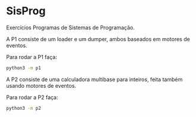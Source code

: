 # SisProg

Exercícios Programas de Sistemas de Programação.

A P1 consiste de um loader e um dumper, ambos baseados em motores de eventos.

Para rodar a P1 faça:

```bash
python3 -m p1
```

A P2 consiste de uma calculadora multibase para inteiros, feita também usando motores de eventos.

Para rodar a P2 faça:

```bash
python3 -m p2
```
